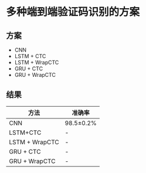 # 多种端到端验证码识别的方案

## 方案
* CNN
* LSTM + CTC
* LSTM + WrapCTC
* GRU + CTC
* GRU + WrapCTC

## 结果
|方法|准确率|
|--|--|
|CNN|98.5$\pm$0.2%|
|LSTM+CTC|-|
|LSTM + WrapCTC|-|
|GRU + CTC|-|
|GRU + WrapCTC|-|
